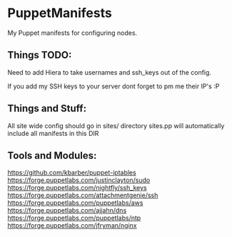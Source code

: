 # PuppetManifests
My Puppet manifests for configuring nodes.


Things TODO:
-------------
Need to add Hiera to take usernames and ssh_keys out of the config.

If you add my SSH keys to your server dont forget to pm me their IP's :P


Things and Stuff:
-----------------
All site wide config should go in sites/ directory sites.pp will automatically include all manifests in this DIR


Tools and Modules:
------------------
https://github.com/kbarber/puppet-iptables
https://forge.puppetlabs.com/justinclayton/sudo
https://forge.puppetlabs.com/nightfly/ssh_keys
https://forge.puppetlabs.com/attachmentgenie/ssh
https://forge.puppetlabs.com/puppetlabs/aws
https://forge.puppetlabs.com/ajjahn/dns
https://forge.puppetlabs.com/puppetlabs/ntp
https://forge.puppetlabs.com/jfryman/nginx
